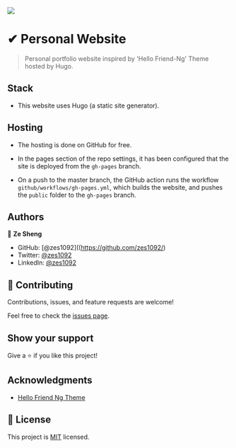 ![](https://img.shields.io/badge/-zes1092-blueviolet) 

# ✔ Personal Website

> Personal portfolio website inspired by 'Hello Friend-Ng' Theme hosted by Hugo.

## Stack

- This website uses Hugo (a static site generator).

## Hosting

- The hosting is done on GitHub for free.

- In the pages section of the repo settings, it has been configured that the site is deployed from the `gh-pages` branch.

- On a push to the master branch, the GitHub action runs the workflow `github/workflows/gh-pages.yml`, which builds the website, and pushes the `public` folder to the `gh-pages` branch.



## Authors

👤 **Ze Sheng**

- GitHub: [@zes1092]((https://github.com/zes1092/)
- Twitter: [@zes1092](https://twitter.com/zes1092)
- LinkedIn: [@zes1092](https://www.linkedin.com/in/zes1092/)

## 🤝 Contributing

Contributions, issues, and feature requests are welcome!

Feel free to check the [issues page](../../issues/).

## Show your support

Give a ⭐️ if you like this project!

## Acknowledgments

- [Hello Friend Ng Theme](https://github.com/rhazdon/hugo-theme-hello-friend-ng)

## 📝 License

This project is [MIT](./MIT.md) licensed.
